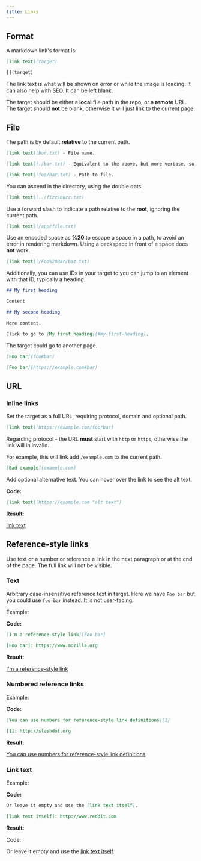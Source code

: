 ```yaml
---
title: Links
---
```



## Format

A markdown link's format is:


```markdown
[link text](target)

[](target)
```

The link text is what will be shown on error or while the image is loading. It can also help with SEO. It can be left blank.

The target should be either a **local** file path in the repo, or a **remote** URL. The target should **not** be blank, otherwise it will just link to the current page.


## File

The path is by default **relative** to the current path.

```markdown
[link text](bar.txt) - File name.

[link text](./bar.txt) - Equivalent to the above, but more verbose, so not common.

[link text](foo/bar.txt) - Path to file.
```

You can ascend in the directory, using the double dots.

```markdown
[link text](../fizz/buzz.txt)
```

Use a forward slash to indicate a path relative to the **root**, ignoring the current path.

```markdown
[link text](/app/file.txt)
```

Use an encoded space as **%20** to escape a space in a path, to avoid an error in rendering markdown. Using a backspace in front of a space does **not** work.

```markdown
[link text](/Foo%20Bar/baz.txt)
```

Additionally, you can use IDs in your target to you can jump to an element with that ID, typically a heading.

```markdown
## My first heading

Content

## My second heading

More content.

Click to go to [My first heading](#my-first-heading).
```

The target could go to another page.

```markdown
[Foo bar](foo#bar)

[Foo bar](https://example.com#bar)
```


## URL


### Inline links

Set the target as a full URL, requiring protocol, domain and optional path.

```markdown
[link text](https://example.com/foo/bar)
```

Regarding protocol - the URL **must** start with `http` or `https`, otherwise the link will in invalid.

For example, this will link add `/example.com` to the current path.

```markdown
[Bad example](example.com)
```


Add optional alternative text. You can hover over the link to see the alt text.

**Code:**

```markdown
[link text](https://example.com "alt text")
```

**Result:**

[link text](https://example.com "alt text")


## Reference-style links

Use text or a number or reference a link in the next paragraph or at the end of the page. The full link will not be visible.

### Text

Arbitrary case-insensitive reference text in target. Here we have `Foo bar` but you could use `foo-bar` instead. It is not user-facing.

Example:

**Code:**

```markdown
[I'm a reference-style link][Foo bar]

[Foo bar]: https://www.mozilla.org
```

**Result:**

[I'm a reference-style link][Foo bar]

[Foo bar]: https://www.mozilla.org

### Numbered reference links

Example:

**Code:**

```markdown
[You can use numbers for reference-style link definitions][1]

[1]: http://slashdot.org
```

**Result:**

[You can use numbers for reference-style link definitions][1]

[1]: http://slashdot.org

### Link text

Example:

**Code:**

```markdown
Or leave it empty and use the [link text itself].

[link text itself]: http://www.reddit.com
```

**Result:**

Code:

Or leave it empty and use the [link text itself].

[link text itself]: http://www.reddit.com

